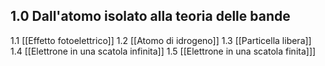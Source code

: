 
## 1.0 Dall'atomo isolato alla teoria delle bande

1.1 [[Effetto fotoelettrico]]
1.2 [[Atomo di idrogeno]]
1.3 [[Particella libera]]
1.4 [[Elettrone in una scatola infinita]]
1.5 [[Elettrone in una scatola finita]]]
